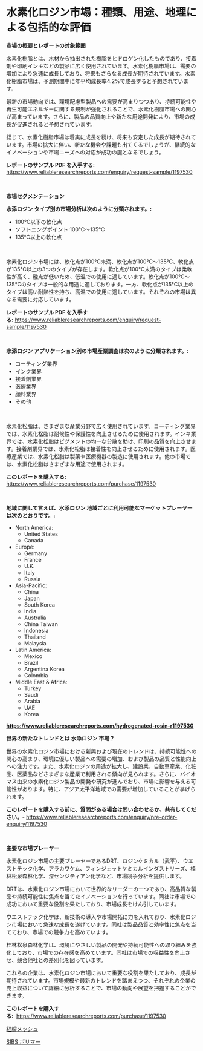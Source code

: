 <p><h1>水素化ロジン市場：種類、用途、地理による包括的な評価</h1></p><p><strong>市場の概要とレポートの対象範囲</strong></p>
<p><p>水素化樹脂とは、木材から抽出された樹脂をヒドロゲン化したものであり、接着剤や印刷インキなどの製品に広く使用されています。水素化樹脂市場は、需要の増加により急速に成長しており、将来もさらなる成長が期待されています。水素化樹脂市場は、予測期間中に年平均成長率4.2%で成長すると予想されています。</p><p>最新の市場動向では、環境配慮型製品への需要が高まりつつあり、持続可能性や再生可能エネルギーに関する規制が強化されることで、水素化樹脂市場への関心が高まっています。さらに、製品の品質向上や新たな用途開発により、市場の成長が促進されると予想されています。</p><p>総じて、水素化樹脂市場は着実に成長を続け、将来も安定した成長が期待されています。市場の拡大に伴い、新たな機会や課題も出てくるでしょうが、継続的なイノベーションや市場ニーズへの対応が成功の鍵となるでしょう。</p></p>
<p><strong>レポートのサンプル PDF を入手する:</strong> <a href="https://www.reliableresearchreports.com/enquiry/request-sample/1197530">https://www.reliableresearchreports.com/enquiry/request-sample/1197530</a></p>
<p>&nbsp;</p>
<p><strong>市場セグメンテーション</strong></p>
<p><strong>水添ロジン タイプ別の市場分析は次のように分類されます。:</strong></p>
<p><ul><li>100℃以下の軟化点</li><li>ソフトニングポイント 100℃〜135℃</li><li>135℃以上の軟化点</li></ul></p>
<p>&nbsp;</p>
<p><p>水素化ロジン市場には、軟化点が100℃未満、軟化点が100℃〜135℃、軟化点が135℃以上の3つのタイプが存在します。軟化点が100℃未満のタイプは柔軟性が高く、融点が低いため、低温での使用に適しています。軟化点が100℃〜135℃のタイプは一般的な用途に適しております。一方、軟化点が135℃以上のタイプは高い耐熱性を持ち、高温での使用に適しています。それぞれの市場は異なる需要に対応しています。</p></p>
<p><strong>レポートのサンプル PDF を入手する:</strong>&nbsp;<a href="https://www.reliableresearchreports.com/enquiry/request-sample/1197530">https://www.reliableresearchreports.com/enquiry/request-sample/1197530</a></p>
<p>&nbsp;</p>
<p><strong> 水添ロジン アプリケーション別の市場産業調査は次のように分類されます。:</strong></p>
<p><ul><li>コーティング業界</li><li>インク業界</li><li>接着剤業界</li><li>医療業界</li><li>顔料業界</li><li>その他</li></ul></p>
<p>&nbsp;</p>
<p><p>水素化松脂は、さまざまな産業分野で広く使用されています。コーティング業界では、水素化松脂は耐候性や保護性を向上させるために使用されます。インキ業界では、水素化松脂はピグメントの均一な分散を助け、印刷の品質を向上させます。接着剤業界では、水素化松脂は接着性を向上させるために使用されます。医療産業では、水素化松脂は製薬や医療機器の製造に使用されます。他の市場では、水素化松脂はさまざまな用途で使用されます。</p></p>
<p><strong>このレポートを購入する:</strong>&nbsp; <a href="https://www.reliableresearchreports.com/purchase/1197530">https://www.reliableresearchreports.com/purchase/1197530</a></p>
<p>&nbsp;</p>
<p><strong>地域に関して言えば、水添ロジン 地域ごとに利用可能なマーケットプレーヤーは次のとおりです。:</strong></p>
<p><ul>
    <li>
        North America:
        <ul>
            <li>United States</li>
            <li>Canada</li>
        </ul>
    </li>
    <li>
        Europe:
        <ul>
            <li>Germany</li>
            <li>France</li>
            <li>U.K.</li>
            <li>Italy</li>
            <li>Russia</li>
        </ul>
    </li>
    <li>
        Asia-Pacific:
        <ul>
            <li>China</li>
            <li>Japan</li>
            <li>South Korea</li>
            <li>India</li>
            <li>Australia</li>
            <li>China Taiwan</li>
            <li>Indonesia</li>
            <li>Thailand</li>
            <li>Malaysia</li>
        </ul>
    </li>
    <li>
        Latin America:
        <ul>
            <li>Mexico</li>
            <li>Brazil</li>
            <li>Argentina Korea</li>
            <li>Colombia</li>
        </ul>
    </li>
    <li>
        Middle East & Africa:
        <ul>
            <li>Turkey</li>
            <li>Saudi</li>
            <li>Arabia</li>
            <li>UAE</li>
            <li>Korea</li>
        </ul>
    </li>
    </ul></p>
<p><strong><a href="https://www.reliableresearchreports.com/hydrogenated-rosin-r1197530">https://www.reliableresearchreports.com/hydrogenated-rosin-r1197530</a></strong>&nbsp;</p>
<p><strong>世界の新たなトレンドとは 水添ロジン 市場？</strong></p>
<p><p>世界の水素化ロジン市場における新興および現在のトレンドは、持続可能性への関心の高まり、環境に優しい製品への需要の増加、および製品の品質と性能向上への注力です。また、水素化ロジンの用途が拡大し、建設業、自動車産業、化粧品、医薬品などさまざまな産業で利用される傾向が見られます。さらに、バイオマス由来の水素化ロジン製品の開発や研究が進んでおり、市場に影響を与える可能性があります。特に、アジア太平洋地域での需要が増加していることが挙げられます。</p></p>
<p><strong>このレポートを購入する前に、質問がある場合は問い合わせるか、共有してください。</strong>- <a href="https://www.reliableresearchreports.com/enquiry/pre-order-enquiry/1197530">https://www.reliableresearchreports.com/enquiry/pre-order-enquiry/1197530</a></p>
<p>&nbsp;</p>
<p><strong>主要な市場プレーヤー</strong></p>
<p><p>水素化ロジン市場の主要プレーヤーであるDRT、ロジンケミカル（武平）、ウエストテック化学、アラカワケム、フィンジェットケミカルインダストリーズ、桂林松泉森林化学、深センジティアン化学など、市場競争分析を提供します。</p><p>DRTは、水素化ロジン市場において世界的なリーダーの一つであり、高品質な製品や持続可能性に焦点を当てたイノベーションを行っています。同社は市場での成功において重要な役割を果たしており、市場成長をけん引しています。</p><p>ウエストテック化学は、新技術の導入や市場開拓に力を入れており、水素化ロジン市場において急速な成長を遂げています。同社は製品品質と効率性に焦点を当てており、市場での競争力を高めています。</p><p>桂林松泉森林化学は、環境にやさしい製品の開発や持続可能性への取り組みを強化しており、市場での存在感を高めています。同社は市場での収益性を向上させ、競合他社との差別化を図っています。</p><p>これらの企業は、水素化ロジン市場において重要な役割を果たしており、成長が期待されています。市場規模や最新のトレンドを踏まえつつ、それぞれの企業の売上収益について詳細に分析することで、市場の動向や展望を把握することができます。</p></p>
<p><strong>このレポートを購入する:</strong>&nbsp;&nbsp;<a href="https://www.reliableresearchreports.com/purchase/1197530">https://www.reliableresearchreports.com/purchase/1197530</a></p>
<p><p><a href="https://github.com/EstaSprer20231/Market-Research-Report-List-1/blob/main/135397522783.md">経膣メッシュ</a></p><p><a href="https://github.com/vlcostes/Market-Research-Report-List-1/blob/main/605221522782.md">SIBS ポリマー</a></p></p>